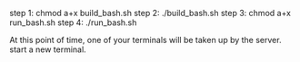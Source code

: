 step 1: chmod a+x build_bash.sh
step 2: ./build_bash.sh
step 3: chmod a+x run_bash.sh
step 4: ./run_bash.sh

At this point of time, one of your terminals will be taken up by the server. start a new terminal.
